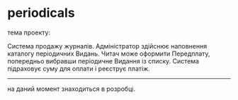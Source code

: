 # periodicals
тема проекту: 

Система продажу журналів. Адміністратор здійснює наповнення каталогу періодичних Видань. Читач може оформити Передплату, попередньо вибравши періодичне Видання із списку. Система підраховує суму для оплати і реєструє платіж.
___
на даний момент знаходиться в розробці.

